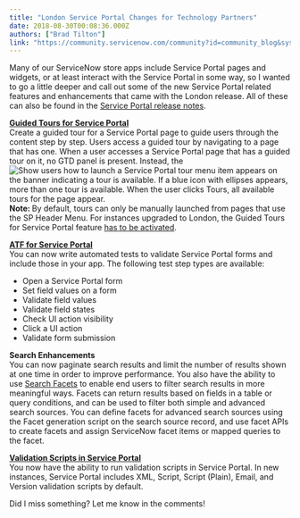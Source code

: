 ```yaml
---
title: "London Service Portal Changes for Technology Partners"
date: 2018-08-30T00:08:36.000Z
authors: ["Brad Tilton"]
link: "https://community.servicenow.com/community?id=community_blog&sys_id=73adc0a4dbdcaf00b2102926ca961999"
---
```

<p>Many of our ServiceNow store apps include Service Portal pages and widgets, or at least interact with the Service Portal in some way, so I wanted to go a little deeper and call out some of the new Service Portal related features and enhancements that came with the London release. All of these can also be found in the <a href="https://docs.servicenow.com/bundle/london-release-notes/page/release-notes/servicenow-platform/service-portal-rn.html" rel="nofollow">Service Portal release notes</a>.</p>
<p><strong><a href="https://docs.servicenow.com/bundle/london-platform-user-interface/page/build/help-guided-tours/concept/guided-tours.html" rel="nofollow">Guided Tours for Service Portal</a></strong><br />Create a guided tour for a <span class="ph">Service Portal</span> page to guide users through the content step by step. Users access a guided tour by navigating to a page that has one. When a user accesses a <span class="ph">Service Portal</span> page that has a guided tour on it, no GTD panel is present. Instead, the <img id="guided-tours__image_x2c_kxf_d2b" class="image" src="https://docs.servicenow.com/bundle/london-platform-user-interface/page/build/help-guided-tours/image/gtd-tours-button.png" alt="Show users how to launch a Service Portal tour" /> menu item appears on the banner indicating a tour is available. If a blue icon with ellipses appears, more than one tour is available. When the user clicks <span class="ph uicontrol">Tours</span>, all available tours for the page appear. <br /><strong>Note: </strong>By default, tours can only be manually launched from pages that use the SP Header Menu. For instances upgraded to <span class="ph">London</span>, the Guided Tours for <span class="ph">Service Portal</span> feature <a href="https://docs.servicenow.com/bundle/london-platform-user-interface/page/build/help-guided-tours/task/activate-guidedtours-service-portal.html" rel="nofollow">has to be activated</a>.</p>
<p><strong><a href="https://docs.servicenow.com/bundle/london-application-development/page/administer/auto-test-framework/reference/atf-service-portal.html" rel="nofollow">ATF for Service Portal</a></strong><br />You can now write automated tests to validate Service Portal forms and include those in your app. The following test step types are available:</p>
<ul id="service-portal-rn__ul_j31_4z3_xdb" class="ul"><li class="li">Open a <span class="ph">Service Portal</span> form</li><li class="li">Set field values on a form</li><li class="li">Validate field values</li><li class="li">Validate field states</li><li class="li">Check UI action visibility</li><li class="li">Click a UI action</li><li class="li">Validate form submission</li></ul>
<p><strong>Search Enhancements</strong><br />You can now paginate search results and limit the number of results shown at one time in order to improve performance. You also have the ability to use <a href="https://docs.servicenow.com/bundle/london-servicenow-platform/page/build/service-portal/concept/search-service-portal.html#d433345e183" rel="nofollow">Search Facets</a> to enable end users to filter search results in more meaningful ways. Facets can return results based on fields in a table or query conditions, and can be used to filter both simple and advanced search sources. You can define facets for advanced search sources using the <span class="ph uicontrol">Facet generation script</span> on the search source record, and use facet APIs to create facets and assign <span class="ph">ServiceNow</span> facet items or mapped queries to the facet.</p>
<p><strong><a href="https://docs.servicenow.com/bundle/london-servicenow-platform/page/build/service-portal/reference/client-script-reference.html" rel="nofollow">Validation Scripts in Service Portal</a></strong><br />You now have the ability to run validation scripts in Service Portal. In new instances, <span class="ph">Service Portal</span> includes XML, Script, Script (Plain), Email, and Version validation scripts by default.</p>
<p>Did I miss something? Let me know in the comments!</p>